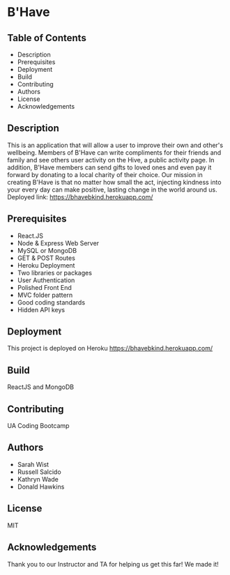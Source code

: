 # B'Have

## Table of Contents

- Description
- Prerequisites
- Deployment
- Build
- Contributing
- Authors
- License
- Acknowledgements

## Description

This is an application that will allow a user to improve their own and other's wellbeing. Members of B'Have can write compliments for their friends and family and see others user activity on the Hive, a public activity page. In addition, B'Have members can send gifts to loved ones and even pay it forward by donating to a local charity of their choice. Our mission in creating B'Have is that no matter how small the act, injecting kindness into your every day can make positive, lasting change in the world around us.  Deployed link: ​https://bhavebkind.herokuapp.com/

## Prerequisites

- React.JS
- Node & Express Web Server
- MySQL or MongoDB
- GET & POST Routes
- Heroku Deployment
- Two libraries or packages
- User Authentication
- Polished Front End
- MVC folder pattern
- Good coding standards
- Hidden API keys

## Deployment

This project is deployed on Heroku ​https://bhavebkind.herokuapp.com/

## Build

ReactJS and MongoDB

## Contributing

UA Coding Bootcamp

## Authors

- Sarah Wist
- Russell Salcido
- Kathryn Wade
- Donald Hawkins

## License

MIT

## Acknowledgements

Thank you to our Instructor and TA for helping us get this far! We made it!
